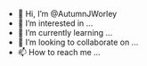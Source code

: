 - 👋 Hi, I’m @AutumnJWorley
- 👀 I’m interested in ...
- 🌱 I’m currently learning ...
- 💞️ I’m looking to collaborate on ...
- 📫 How to reach me ...

<!---
AutumnJWorley/AutumnJWorley is a ✨ special ✨ repository because its `README.md` (this file) appears on your GitHub profile.
You can click the Preview link to take a look at your changes.
--->
